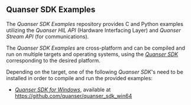 Quanser SDK Examples
-----------------------------------
The *Quanser SDK Examples* repository provides C and Python examples utilizing the *Quanser HIL API* (Hardware Interfacing Layer) and *Quanser Stream API* (for communications). 

The *Quanser SDK Examples* are cross-platform and can be compiled and run on multiple targets and operating systems, using the *[Quanser SDK](https://github.com/quanser/quanser_sdk)* corresponding to the desired platform. 

Depending on the target, one of the following *Quanser SDK*'s need to be installed in order to compile and run the provided examples: 

- *[Quanser SDK for Windows](https://github.com/quanser/quanser_sdk_win64)*, available at https://github.com/quanser/quanser_sdk_win64

<!-- - *[Quanser SDK for Linux](https://github.com/quanser/quanser_sdk_linux)*, available at https://github.com/quanser/quanser_sdk_linux-->

<!-- - *[Quanser SDK for macOS](https://github.com/quanser/quanser_sdk_macos)*, available at https://github.com/quanser/quanser_sdk_macos-->

